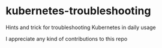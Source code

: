 # kubernetes-troubleshooting
Hints and trick for troubleshooting Kubernetes in daily usage

I appreciate any kind of contributions to this repo 
